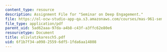 ```yaml
---
content_type: resource
description: Assignment File for "Seminar on Deep Engagement."
file: https://ol-ocw-studio-app-qa.s3.amazonaws.com/courses/mas-961-seminar-on-deep-engagement-fall-2004/6f1b7f34a09825596df51fda6aa14808_olivlutzkaresch5.pdf
file_type: application/pdf
parent_uid: 5ad62aaa-97da-a4b8-c43f-a3ffc62e80e6
resourcetype: Document
title: olivlutzkaresch5.pdf
uid: 6f1b7f34-a098-2559-6df5-1fda6aa14808
---
```

